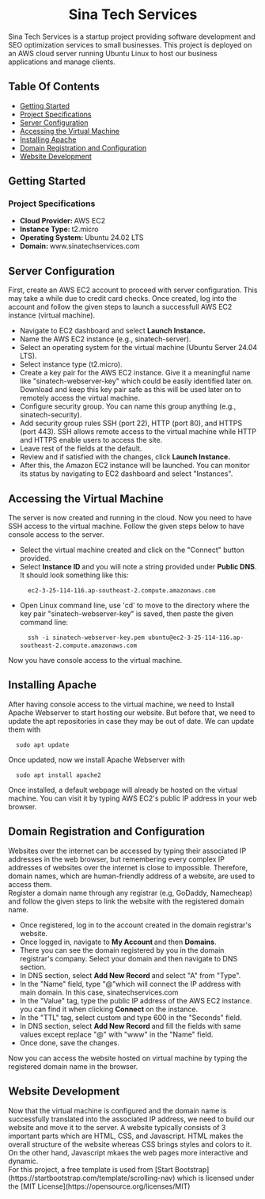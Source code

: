 <h1 align="center" id = sinatechservices> Sina Tech Services </h1>
<p> Sina Tech Services is a startup project providing software development and SEO optimization services to small businesses. This project is deployed on an AWS cloud server running Ubuntu Linux to host our business applications and manage clients. </p>

<h2 id = "contents"> Table Of Contents </h2>
<ul>
    <li> <a href = "#getting-started"> Getting Started </a> </li>
    <li> <a href = "#specifications"> Project Specifications </a> </li>
    <li> <a href = "#configuration"> Server Configuration </a> </li>
    <li> <a href = "#access"> Accessing the Virtual Machine </a> </li>
    <li> <a href = "#apache"> Installing Apache </a> </li>
    <li> <a href = "#domain"> Domain Registration and Configuration </a> </li>
    <li> <a href = "#website"> Website Development </a> </li>
</ul>

<h2 id = "getting-started"> Getting Started </h2>

<h3 id = "specifications"> Project Specifications </h3>
<ul> 
    <li> <b> Cloud Provider: </b> AWS EC2  </li>
    <li> <b> Instance Type: </b> t2.micro  </li>
    <li> <b> Operating System: </b> Ubuntu 24.02 LTS  </li>
    <li> <b> Domain: </b> www.sinatechservices.com  </li>
</ul>

<h2 id = "configuration">Server Configuration </h2>
First, create an AWS EC2 account to proceed with server configuration. This may take a while due to credit card checks. Once created, log into the account and follow the given steps to launch a successfull AWS EC2 instance (virtual machine).


<ul>
    <li> Navigate to EC2 dashboard and select <b> Launch Instance. </b> </li>
    <li> Name the AWS EC2 instance (e.g., sinatech-server). </li>
    <li> Select an operating system for the virtual machine (Ubuntu Server 24.04 LTS). </li>
    <li> Select instance type (t2.micro). </li>
    <li> Create a key pair for the AWS EC2 instance. Give it a meaningful name like "sinatech-webserver-key" which could be easily identified later on. Download and keep this key pair safe as this will be used later on to remotely access the virtual machine. </li>
    <li> Configure security group. You can name this group anything (e.g., sinatech-security). </li>
    <li> Add security group rules SSH (port 22), HTTP (port 80), and HTTPS (port 443). SSH allows remote access to the virtual machine while HTTP and HTTPS enable users to access the site. </li>
    <li> Leave rest of the fields at the default. </li>
    <li> Review and if satisfied with the changes, click <b> Launch Instance. </b> </li>
    <li> After this, the Amazon EC2 instance will be launched. You can monitor its status by navigating to EC2 dashboard and select "Instances". </li>
</ul>

<h2 id = "access">Accessing the Virtual Machine </h2>
The server is now created and running in the cloud. Now you need to have SSH access to the virtual machine. Follow the given steps below to have console access to the server.
<ul>
    <li> Select the virtual machine created and click on the "Connect" button provided. </li>
    <li> Select <b> Instance ID </b> and you will note a string provided under <b> Public DNS</b>. It should look something like this: <pre> <code> ec2-3-25-114-116.ap-southeast-2.compute.amazonaws.com </code> </pre> </li>
    <li> Open Linux command line, use 'cd' to move to the directory where the key pair "sinatech-webserver-key" is saved, then paste the given command line: <pre> <code> ssh -i sinatech-webserver-key.pem ubuntu@ec2-3-25-114-116.ap-southeast-2.compute.amazonaws.com </code> </pre></li> 
</ul>
Now you have console access to the virtual machine.

<h2 id = "apache"> Installing Apache </h2>
After having console access to the virtual machine, we need to Install Apache Webserver to start hosting our website. But before that, we need to update the apt repositories in case they may be out of date. We can update them with <pre> <code> sudo apt update </code> </pre>
Once updated, now we install Apache Webserver with <pre> <code> sudo apt install apache2 </code> </pre>
Once installed, a default webpage will already be hosted on the virtual machine. You can visit it by typing AWS EC2's public IP address in your web browser.

<h2 id = "domain"> Domain Registration and Configuration </h2>
Websites over the internet can be accessed by typing their associated IP addresses in the web browser, but remembering every complex IP addresses of websites over the internet is close to impossible. Therefore, domain names, which are human-friendly address of a website, are used to access them. <br> Register a domain name through any registrar (e.g, GoDaddy, Namecheap) and follow the given steps to link the website with the registered domain name.
<ul>
    <li> Once registered, log in to the account created in the domain registrar's website.</li>
    <li> Once logged in, navigate to <b> My Account </b> and then <b> Domains</b>. </li>
    <li> There you can see the domain registered by you in the domain registrar's company. Select your domain and then navigate to DNS section.</li>
    <li> In DNS section, select <b> Add New Record </b> and select "A" from "Type".</li>
    <li> In the "Name" field, type "@"which will connect the IP address with main domain. In this case, sinatechservices.com </li>
    <li> In the "Value" tag, type the public IP address of the AWS EC2 instance. you can find it when clicking <b> Connect </b> on the instance.</li>
    <li> In the "TTL" tag, select custom and type 600 in the "Seconds" field.</li>
    <li> In DNS section, select <b> Add New Record </b> and fill the fields with same values except replace "@" with  "www" in the "Name" field.</li>
    <li> Once done, save the changes.</li>
</ul>
Now you can access the website hosted on virtual machine by typing the registered domain name in the browser.

<h2 id = "website"> Website Development </h2>
Now that the virtual machine is configured and the domain name is successfully translated into the associated IP address, we need to build our website and move it to the server. A website typically consists of 3 important parts which are HTML, CSS, and Javascript. HTML makes the overall structure of the website whereas CSS brings styles and colors to it. On the other hand, Javascript mkaes the web pages more interactive and dynamic. <br>
For this project, a free template is used from [Start Bootstrap](https://startbootstrap.com/template/scrolling-nav) which is licensed under the [MIT License](https://opensource.org/licenses/MIT)